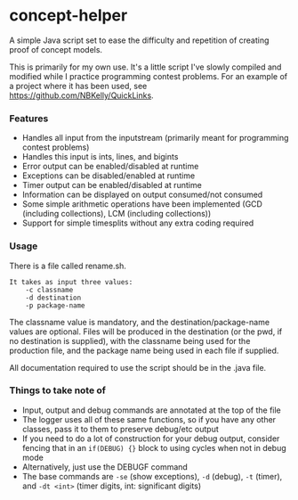 # concept-helper
A simple Java script set to ease the difficulty and repetition of creating proof of concept models. 

This is primarily for my own use. It's a little script I've slowly compiled and modified while I practice programming contest problems. For an example of a project where it has been used, see https://github.com/NBKelly/QuickLinks.

### Features
* Handles all input from the inputstream (primarily meant for programming contest problems)
* Handles this input is ints, lines, and bigints
* Error output can be enabled/disabled at runtime
* Exceptions can be disabled/enabled at runtime
* Timer output can be enabled/disabled at runtime
* Information can be displayed on output consumed/not consumed
* Some simple arithmetic operations have been implemented (GCD (including collections), LCM (including collections))
* Support for simple timesplits without any extra coding required

### Usage
There is a file called rename.sh.

```text
It takes as input three values:
    -c classname
    -d destination
    -p package-name
```

The classname value is mandatory, and the destination/package-name values are optional. Files will be produced in the destination (or the pwd, if no destination is supplied), with the classname being used for the production file, and the package name being used in each file if supplied.

All documentation required to use the script should be in the <classname>.java file.

### Things to take note of

* Input, output and debug commands are annotated at the top of the file
* The logger uses all of these same functions, so if you have any other classes, pass it to them to preserve debug/etc output
* If you need to do a lot of construction for your debug output, consider fencing that in an `if(DEBUG) {}` block to using cycles when not in debug mode
* Alternatively, just use the DEBUGF command
* The base commands are `-se` (show exceptions), `-d` (debug), `-t` (timer), and `-dt <int>` (timer digits, int: significant digits)
